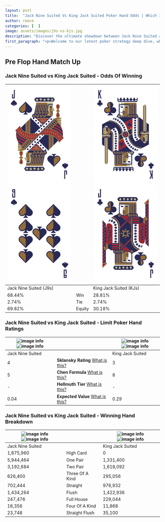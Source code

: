 ```yaml
---
layout: post
title:  "Jack Nine Suited Vs King Jack Suited Poker Hand Odds | Which Is The Better Hand In Poker? A Complete Guide"
author: reece
categories: [  ]
image: assets/images/j9s-vs-kjs.jpg
description: "Discover the ultimate showdown between Jack Nine Suited and King Jack Suited in poker! Uncover the odds, strategies, and scenarios where one hand triumphs over the other. Get ready to up your poker game with this thrilling analysis."
first_paragraph: "<p>Welcome to our latest poker strategy deep dive, where we're pitting two distinct hands against each other in a high-stakes showdown: Jack Nine Suited vs King Jack Suited.</p><p>In the dynamic world of poker, every decision counts, and knowing which hand holds the upper hand is key to your success at the table.</p><p>In this article, we'll dissect these two hands, explore the scenarios where one dominates the other, and equip you with the knowledge to make strategic choices that can tip the odds in your favor.</p><p>Get ready to unravel the intriguing dynamics of these poker hands and elevate your game to new heights.</p>"
---
```




[comment]: # (sp0)

## Pre Flop Hand Match Up

<div class="table hand-ratings" markdown="1"> 



### Jack Nine Suited vs King Jack Suited - Odds Of Winning


    
| ![image info](assets/images/hand1/j.png) ![image info](assets/images/hand1/9.png) |  | ![image info](assets/images/hand2/k.png) ![image info](assets/images/hand2/j.png) |
| -------- | -------- | -------- |
| Jack Nine Suited (J9s) |  | King Jack Suited (KJs) |
| 68.44% | Win | 28.81% |
| 2.74% | Tie | 2.74% |
| 69.82% | Equity | 30.18% |




[comment]: # (sp1)



### Jack Nine Suited vs King Jack Suited - Limit Poker Hand Ratings


    
| ![image info](https://www.riverpairs.com/assets/images/hand1/j.png) ![image info](https://www.riverpairs.com/assets/images/hand1/9.png) |  | ![image info](https://www.riverpairs.com/assets/images/hand2/k.png) ![image info](https://www.riverpairs.com/assets/images/hand2/j.png) |
| -------- | -------- | -------- |
| Jack Nine Suited |  | King Jack Suited |
| 4 | **Sklansky Rating** [What is this?](/sklansky-rating-explained) | 3 |
| 5 | **Chen Formula** [What is this?](/chen-formula-explained) | 8 |
| - | **Hellmuth Tier** [What is this?](/Hellmuth-tier-explained) | - |
| 0.04 | **Expected Value** [What is this?](/expected-value-explained) | 0.29 |




[comment]: # (sp2)



### Jack Nine Suited vs King Jack Suited - Winning Hand Breakdown


    
| ![image info](https://www.riverpairs.com/assets/images/hand1/j.png) ![image info](https://www.riverpairs.com/assets/images/hand1/9.png) |  | ![image info](https://www.riverpairs.com/assets/images/hand2/k.png) ![image info](https://www.riverpairs.com/assets/images/hand2/j.png) |
| -------- | -------- | -------- |
| Jack Nine Suited |  | King Jack Suited |
| 1,875,960 | High Card | 0 |
| 5,944,464 | One Pair | 1,331,400 |
| 3,192,684 | Two Pair | 1,618,092 |
| 626,400 | Three Of A Kind | 295,056 |
| 702,444 | Straight | 976,932 |
| 1,434,264 | Flush | 1,422,936 |
| 247,476 | Full House | 229,044 |
| 16,356 | Four Of A Kind | 11,868 |
| 23,748 | Straight Flush | 35,100 |




[comment]: # (sp3)



</div>

[comment]: # (sp4)



[comment]: # (sp5)

